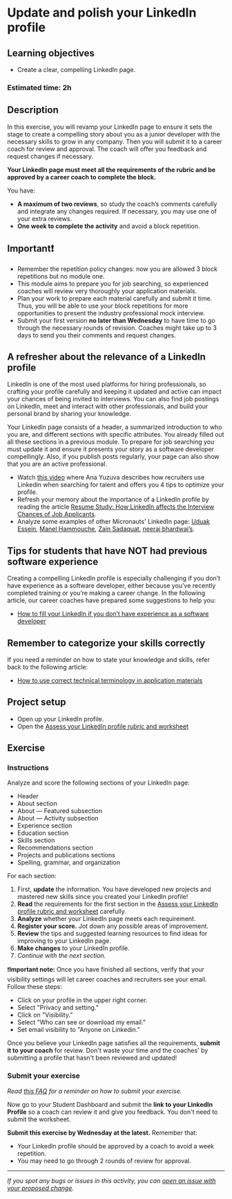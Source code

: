 # Update and polish your LinkedIn profile

## **Learning objectives**

- Create a clear, compelling LinkedIn page.

### **Estimated time: 2h**

## **Description**

In this exercise, you will revamp your LinkedIn page to ensure it sets the stage to create a compelling story about you as a junior developer with the necessary skills to grow in any company. Then you will submit it to a career coach for review and approval. The coach will offer you feedback and request changes if necessary.

**Your LinkedIn page must meet all the requirements of the rubric and be approved by a career coach to complete the block.**

You have:

- **A maximum of two reviews**, so study the coach’s comments carefully and integrate any changes required. If necessary, you may use one of your extra reviews.
- **One week to complete the activity** and avoid a block repetition.

## Important❗️

- Remember the repetition policy changes: now you are allowed 3 block repetitions but no module one.
- This module aims to prepare you for job searching, so experienced coaches will review very thoroughly your application materials.
- Plan your work to prepare each material carefully and submit it time. Thus, you will be able to use your block repetitions for more opportunities to present the industry professional mock interview.
- Submit your first version **no later than Wednesday** to have time to go through the necessary rounds of revision. Coaches might take up to 3 days to send you their comments and request changes.

## A refresher about the relevance of a LinkedIn profile

LinkedIn is one of the most used platforms for hiring professionals, so crafting your profile carefully and keeping it updated and active can impact your chances of being invited to interviews. You can also find job postings on LinkedIn, meet and interact with other professionals, and build your personal brand by sharing your knowledge.

Your LinkedIn page consists of a header, a summarized introduction to who you are, and different sections with specific attributes. You already filled out all these sections in a previous module. To prepare for job searching you must update it and ensure it presents your story as a software developer compellingly. Also, if you publish posts regularly, your page can also show that you are an active professional.

- Watch [this video](https://www.loom.com/share/34dc0ab9016546e49df5e8d41b01f0ee) where Ana Yuzuva describes how recruiters use Linkedin when searching for talent and offers you 4 tips to optimize your profile.
- Refresh your memory about the importance of a LinkedIn profile by reading the article [Resume Study: How LinkedIn affects the Interview Chances of Job Applicants](https://www.resumego.net/research/linkedin-interview-chances/).
- Analyze some examples of other Micronauts' LinkedIn page: [Uduak Essein](https://www.linkedin.com/in/acushlakoncept/), [Manel Hammouche](https://www.linkedin.com/in/manel-hammouche/), [Zain Sadaquat](https://www.linkedin.com/in/zain-sadaqat/), [neeraj bhardwaj’s](https://www.linkedin.com/in/neerajbhardwaj216/).

## Tips for students that have NOT had previous software experience

Creating a compelling LinkedIn profile is especially challenging if you don’t have experience as a software developer, either because you’ve recently completed training or you’re making a career change. In the following article, our career coaches have prepared some suggestions to help you:

- [How to fill your LinkedIn if you don’t have experience as a software developer](https://github.com/matovu-farid/curriculum-professional-skills/blob/main/job-search/JSR-how-to-fill-out-your-LinkedIn-if-you-dont-have-experience.md)

## Remember to categorize your skills correctly

If you need a reminder on how to state your knowledge and skills, refer back to the following article:

- [How to use correct technical terminology in application materials](https://github.com/matovu-farid/curriculum-professional-skills/blob/main/job-search/style-guide-technical-terminology-in-application-materials.md)

## Project setup

- Open up your LinkedIn profile.
- Open the [Assess your LinkedIn profile rubric and worksheet](https://docs.google.com/document/d/1lKV36xD31fhLPz51hR3Pqmna15CfeuVBcXNGeei70Ko/edit?usp=sharing)

## **Exercise**

### **Instructions**

Analyze and score the following sections of your LinkedIn page:

- Header
- About section
- About — Featured subsection
- About — Activity subsection
- Experience section
- Education section
- Skills section
- Recommendations section
- Projects and publications sections
- Spelling, grammar, and organization

For each section:

1. First, **update** the information. You have developed new projects and mastered new skills since you created your LinkedIn profile!
2. **Read** the requirements for the first section in the [Assess your LinkedIn profile rubric and worksheet](https://docs.google.com/document/d/1lKV36xD31fhLPz51hR3Pqmna15CfeuVBcXNGeei70Ko/edit?usp=sharing) carefully.
3. **Analyze** whether your LinkedIn page meets each requirement.
4. **Register your score.** Jot down any possible areas of improvement.
5. **Review** the tips and suggested learning resources to find ideas for improving to your LinkedIn page.
6. **Make changes** to your LinkedIn profile.
7. _Continue with the next section._

❗️**Important note:** Once you have finished all sections, verify that your visibility settings will let career coaches and recruiters see your email. Follow these steps:

- Click on your profile in the upper right corner.
- Select "Privacy and setting.”
- Click on "Visibility.”
- Select "Who can see or download my email.”
- Set email visibility to "Anyone on Linkedin.”

Once you believe your LinkedIn page satisfies all the requirements, **submit it to your coach** for review. Don't waste your time and the coaches' by submitting a profile that hasn't been reviewed and updated!

### Submit your exercise

_Read [this FAQ](https://microverse.zendesk.com/hc/en-us/articles/360061344234) for a reminder on how to submit your exercise._

Now go to your Student Dashboard and submit the **link to your LinkedIn Profile** so a coach can review it and give you feedback. You don't need to submit the worksheet.

**Submit this exercise by Wednesday at the latest.** Remember that:

- Your LinkedIn profile should be approved by a coach to avoid a week repetition.
- You may need to go through 2 rounds of review for approval.

---

_If you spot any bugs or issues in this activity, you can [open an issue with your proposed change](https://github.com/microverseinc/curriculum-transversal-skills/blob/main/git-github/articles/open_issue.md)._
